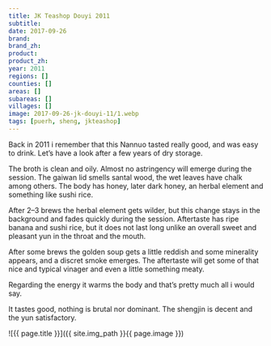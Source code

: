 ```yaml
---
title: JK Teashop Douyi 2011
subtitle: 
date: 2017-09-26
brand: 
brand_zh: 
product: 
product_zh: 
year: 2011
regions: []
counties: []
areas: []
subareas: []
villages: []
image: 2017-09-26-jk-douyi-11/1.webp
tags: [puerh, sheng, jkteashop]
---
```

Back in 2011 i remember that this Nannuo tasted really good, and was easy to drink. Let’s have a look after a few years of dry storage.

The broth is clean and oily. Almost no astringency will emerge during the session. The gaiwan lid smells santal wood, the wet leaves have chalk among others. The body has honey, later dark honey, an herbal element and something like sushi rice.

After 2–3 brews the herbal element gets wilder, but this change stays in the background and fades quickly during the session. Aftertaste has ripe banana and sushi rice, but it does not last long unlike an overall sweet and pleasant yun in the throat and the mouth.

After some brews the golden soup gets a little reddish and some minerality appears, and a discret smoke emerges. The aftertaste will get some of that nice and typical vinager and even a little something meaty.

Regarding the energy it warms the body and that’s pretty much all i would say.

It tastes good, nothing is brutal nor dominant. The shengjin is decent and the yun satisfactory.

![{{ page.title }}]({{ site.img_path }}{{ page.image }})